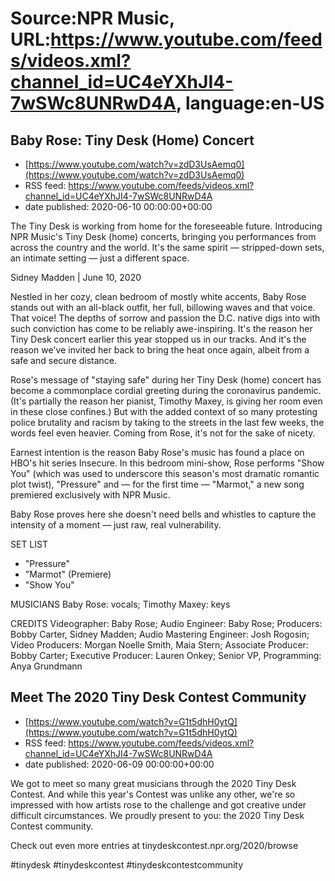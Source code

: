 # Source:NPR Music, URL:https://www.youtube.com/feeds/videos.xml?channel_id=UC4eYXhJI4-7wSWc8UNRwD4A, language:en-US

## Baby Rose: Tiny Desk (Home) Concert
 - [https://www.youtube.com/watch?v=zdD3UsAemq0](https://www.youtube.com/watch?v=zdD3UsAemq0)
 - RSS feed: https://www.youtube.com/feeds/videos.xml?channel_id=UC4eYXhJI4-7wSWc8UNRwD4A
 - date published: 2020-06-10 00:00:00+00:00

The Tiny Desk is working from home for the foreseeable future. Introducing NPR Music's Tiny Desk (home) concerts, bringing you performances from across the country and the world. It's the same spirit — stripped-down sets, an intimate setting — just a different space.

Sidney Madden | June 10, 2020

Nestled in her cozy, clean bedroom of mostly white accents, Baby Rose stands out with an all-black outfit, her full, billowing waves and that voice. That voice! The depths of sorrow and passion the D.C. native digs into with such conviction has come to be reliably awe-inspiring. It's the reason her Tiny Desk concert earlier this year stopped us in our tracks. And it's the reason we've invited her back to bring the heat once again, albeit from a safe and secure distance.

Rose's message of "staying safe" during her Tiny Desk (home) concert has become a commonplace cordial greeting during the coronavirus pandemic. (It's partially the reason her pianist, Timothy Maxey, is giving her room even in these close confines.) But with the added context of so many protesting police brutality and racism by taking to the streets in the last few weeks, the words feel even heavier. Coming from Rose, it's not for the sake of nicety.

Earnest intention is the reason Baby Rose's music has found a place on HBO's hit series Insecure. In this bedroom mini-show, Rose performs "Show You" (which was used to underscore this season's most dramatic romantic plot twist), "Pressure" and — for the first time — "Marmot," a new song premiered exclusively with NPR Music.

Baby Rose proves here she doesn't need bells and whistles to capture the intensity of a moment — just raw, real vulnerability.

SET LIST
* "Pressure"
* "Marmot" (Premiere)
* "Show You"

MUSICIANS
Baby Rose: vocals; Timothy Maxey: keys

CREDITS
Videographer: Baby Rose; Audio Engineer: Baby Rose; Producers: Bobby Carter, Sidney Madden; Audio Mastering Engineer: Josh Rogosin; Video Producers: Morgan Noelle Smith, Maia Stern; Associate Producer: Bobby Carter; Executive Producer: Lauren Onkey; Senior VP, Programming: Anya Grundmann

## Meet The 2020 Tiny Desk Contest Community
 - [https://www.youtube.com/watch?v=G1t5dhH0ytQ](https://www.youtube.com/watch?v=G1t5dhH0ytQ)
 - RSS feed: https://www.youtube.com/feeds/videos.xml?channel_id=UC4eYXhJI4-7wSWc8UNRwD4A
 - date published: 2020-06-09 00:00:00+00:00

We got to meet so many great musicians through the 2020 Tiny Desk Contest. And while this year's Contest was unlike any other, we're so impressed with how artists rose to the challenge and got creative under difficult circumstances. We proudly present to you: the 2020 Tiny Desk Contest community.

Check out even more entries at tinydeskcontest.npr.org/2020/browse

#tinydesk #tinydeskcontest #tinydeskcontestcommunity

